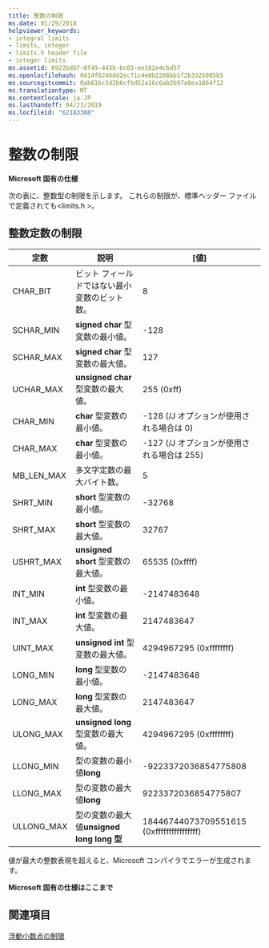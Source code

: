 ```yaml
---
title: 整数の制限
ms.date: 01/29/2018
helpviewer_keywords:
- integral limits
- limits, integer
- limits.h header file
- integer limits
ms.assetid: 6922bdbf-0f49-443b-bc03-ee182e4cbd57
ms.openlocfilehash: 0d14f6246dd2ec71c4e0b2286bb1f2b3325085b5
ms.sourcegitcommit: 0ab61bc3d2b6cfbd52a16c6ab2b97a8ea1864f12
ms.translationtype: MT
ms.contentlocale: ja-JP
ms.lasthandoff: 04/23/2019
ms.locfileid: "62183388"
---
```

# <a name="integer-limits"></a>整数の制限

**Microsoft 固有の仕様**

次の表に、整数型の制限を示します。 これらの制限が、標準ヘッダー ファイルで定義されても\<limits.h >。

## <a name="limits-on-integer-constants"></a>整数定数の制限

|定数|説明|[値]|
|--------------|-------------|-----------|
|CHAR_BIT|ビット フィールドではない最小変数のビット数。|8|
|SCHAR_MIN|**signed char** 型変数の最小値。|-128|
|SCHAR_MAX|**signed char** 型変数の最大値。|127|
|UCHAR_MAX|**unsigned char** 型変数の最大値。|255 (0xff)|
|CHAR_MIN|**char** 型変数の最小値。|-128 (/J オプションが使用される場合は 0)|
|CHAR_MAX|**char** 型変数の最小値。|-127 (/J オプションが使用される場合は 255)|
|MB_LEN_MAX|多文字定数の最大バイト数。|5|
|SHRT_MIN|**short** 型変数の最小値。|-32768|
|SHRT_MAX|**short** 型変数の最大値。|32767|
|USHRT_MAX|**unsigned short** 型変数の最大値。|65535 (0xffff)|
|INT_MIN|**int** 型変数の最小値。|-2147483648|
|INT_MAX|**int** 型変数の最大値。|2147483647|
|UINT_MAX|**unsigned int** 型変数の最大値。|4294967295 (0xffffffff)|
|LONG_MIN|**long** 型変数の最小値。|-2147483648|
|LONG_MAX|**long** 型変数の最大値。|2147483647|
|ULONG_MAX|**unsigned long** 型変数の最大値。|4294967295 (0xffffffff)|
|LLONG_MIN|型の変数の最小値**long**|-9223372036854775808|
|LLONG_MAX|型の変数の最大値**long**|9223372036854775807|
|ULLONG_MAX|型の変数の最大値**unsigned long long 型**|18446744073709551615 (0xffffffffffffffff)|

値が最大の整数表現を超えると、Microsoft コンパイラでエラーが生成されます。

**Microsoft 固有の仕様はここまで**

## <a name="see-also"></a>関連項目

[浮動小数点の制限](../cpp/floating-limits.md)